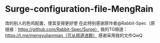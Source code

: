 # Surge-configuration-file-MengRain
改的别人的色鸡配置，使其变得更好使
在此特别感谢原作者@Rabbit-Spec（原链接：https://github.com/Rabbit-Spec/Surge）
我的TG频道：https://t.me/mengyulianmian（可从频道进群）
感谢采用我的文件QwQ
